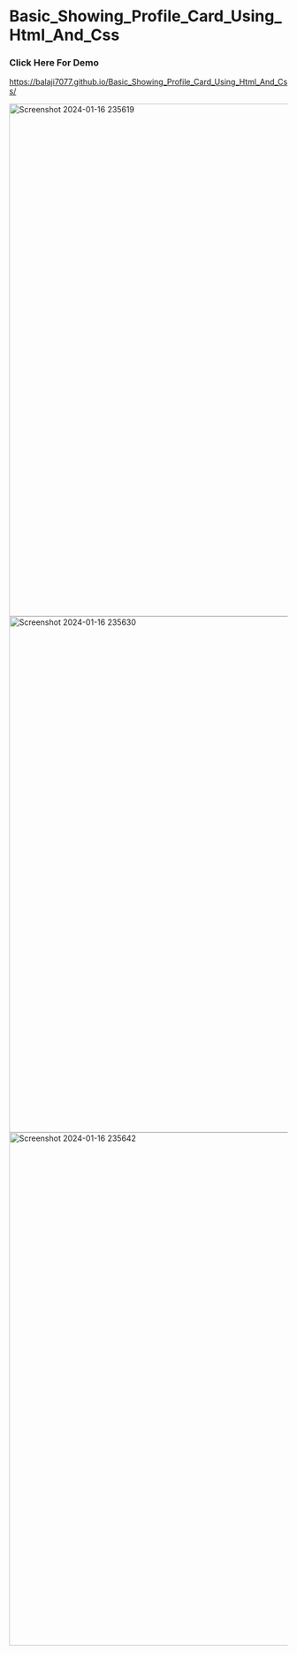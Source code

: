 # Basic_Showing_Profile_Card_Using_Html_And_Css

### Click Here For Demo
https://balaji7077.github.io/Basic_Showing_Profile_Card_Using_Html_And_Css/

<img width="927" alt="Screenshot 2024-01-16 235619" src="https://github.com/Balaji7077/Basic_Showing_Profile_Card_Using_Html_And_Css/assets/149072462/06d817ea-f43c-43cf-ada3-2fa4e8625b6e">

<img width="933" alt="Screenshot 2024-01-16 235630" src="https://github.com/Balaji7077/Basic_Showing_Profile_Card_Using_Html_And_Css/assets/149072462/4e709e98-69b7-4107-a905-41b8622ed79c">

<img width="928" alt="Screenshot 2024-01-16 235642" src="https://github.com/Balaji7077/Basic_Showing_Profile_Card_Using_Html_And_Css/assets/149072462/7c30ca17-2f73-43f7-a772-7c7444c2d72d">
